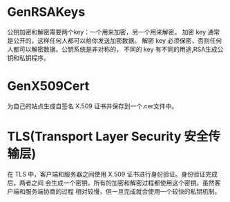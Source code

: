 # GenRSAKeys
公钥加密和解密需要两个key：一个用来加密，另一个用来解密。
加密 key 通常是公开的，这样任何人都可以给你发送加密数据。
解密 key 必须保密，否则任何人都可以解密数据。公钥系统是非对称的，
不同的 key 有不同的用途,RSA生成公钥和私钥程序。

# GenX509Cert
为自己的站点生成自签名 X.509 证书并保存到一个.cer文件中。

# TLS(Transport Layer Security 安全传输层)
在 TLS 中，客户端和服务器之间使用 X.509 证书进行身份验证。身份验证完成后，两者之间
会生成一个密钥，所有的加密和解密过程都使用这个密钥。虽然客户端和服务端协商的过程
相对较慢，但一旦完成就会使用一个较快的私钥机制。  
